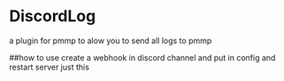 # DiscordLog
a plugin for pmmp to alow you to send all logs to pmmp

##how to use
create a webhook in discord channel and put in config and restart server just this
